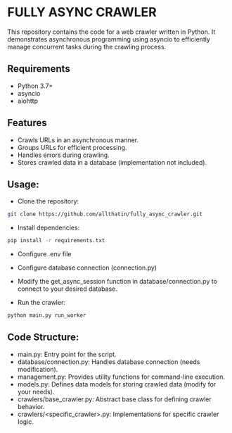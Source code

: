 
# FULLY ASYNC CRAWLER

This repository contains the code for a web crawler written in Python. It demonstrates asynchronous programming using asyncio to efficiently manage concurrent tasks during the crawling process.

## Requirements
- Python 3.7+
- asyncio
- aiohttp

## Features

- Crawls URLs in an asynchronous manner.
- Groups URLs for efficient processing.
- Handles errors during crawling.
- Stores crawled data in a database (implementation not included).

## Usage:

- Clone the repository:
~~~bash 
git clone https://github.com/allthatin/fully_async_crawler.git
~~~
- Install dependencies:
~~~bash 
pip install -r requirements.txt
~~~
- Configure .env file
- Configure database connection (connection.py)

- Modify the get_async_session function in database/connection.py to connect to your desired database.
- Run the crawler:
~~~bash
python main.py run_worker
~~~

## Code Structure:

- main.py: Entry point for the script.
- database/connection.py: Handles database connection (needs modification).
- management.py: Provides utility functions for command-line execution.
- models.py: Defines data models for storing crawled data (modify for your needs).
- crawlers/base_crawler.py: Abstract base class for defining crawler behavior.
- crawlers/\<specific_crawler>.py: Implementations for specific crawler logic.